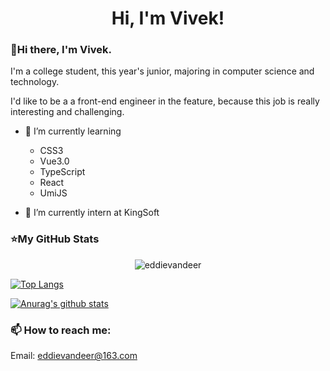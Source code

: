 <h1 align="center">Hi, I'm Vivek!</h1>

### 👋Hi there, I'm Vivek.

I'm a college student, this year's junior, majoring in computer science and technology.

I'd like to be a a front-end engineer in the feature, because this job is really interesting and challenging.



- 🌱 I’m currently learning

  - CSS3
  - Vue3.0
  - TypeScript
  - React
  - UmiJS


- 🔭 I’m currently intern at KingSoft


### ⭐My GitHub Stats
<p align="center"> <img src="https://komarev.com/ghpvc/?username=eddievandeer&label=Profile%20views&color=0e75b6&style=flat" alt="eddievandeer" /> </p>

[![Top Langs](https://github-readme-stats.vercel.app/api/top-langs/?username=eddievandeer&layout=compact)](https://github.com/anuraghazra/github-readme-stats)

[![Anurag's github stats](https://github-readme-stats.vercel.app/api?username=eddievandeer&show_icons=true)](https://github.com/anuraghazra/github-readme-stats)

### 📫 How to reach me:
Email: eddievandeer@163.com

<!--
**eddievandeer/eddievandeer** is a ✨ _special_ ✨ repository because its `README.md` (this file) appears on your GitHub profile.

Here are some ideas to get you started:

- 🔭 I’m currently working on ...
- 🌱 I’m currently learning ...
- 👯 I’m looking to collaborate on ...
- 🤔 I’m looking for help with ...
- 💬 Ask me about ...
- 📫 How to reach me: ...
- 😄 Pronouns: ...
- ⚡ Fun fact: ...
-->
